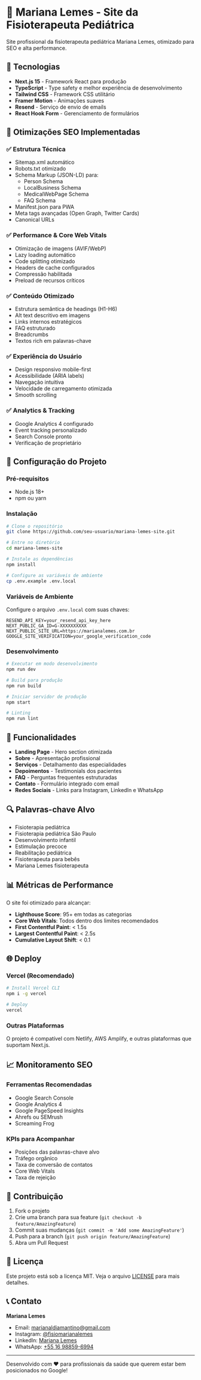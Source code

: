 # 🌟 Mariana Lemes - Site da Fisioterapeuta Pediátrica

Site profissional da fisioterapeuta pediátrica Mariana Lemes, otimizado para SEO e alta performance.

## 🚀 Tecnologias

- **Next.js 15** - Framework React para produção
- **TypeScript** - Type safety e melhor experiência de desenvolvimento
- **Tailwind CSS** - Framework CSS utilitário
- **Framer Motion** - Animações suaves
- **Resend** - Serviço de envio de emails
- **React Hook Form** - Gerenciamento de formulários

## 🎯 Otimizações SEO Implementadas

### ✅ **Estrutura Técnica**
- Sitemap.xml automático
- Robots.txt otimizado
- Schema Markup (JSON-LD) para:
  - Person Schema
  - LocalBusiness Schema
  - MedicalWebPage Schema
  - FAQ Schema
- Manifest.json para PWA
- Meta tags avançadas (Open Graph, Twitter Cards)
- Canonical URLs

### ✅ **Performance & Core Web Vitals**
- Otimização de imagens (AVIF/WebP)
- Lazy loading automático
- Code splitting otimizado
- Headers de cache configurados
- Compressão habilitada
- Preload de recursos críticos

### ✅ **Conteúdo Otimizado**
- Estrutura semântica de headings (H1-H6)
- Alt text descritivo em imagens
- Links internos estratégicos
- FAQ estruturado
- Breadcrumbs
- Textos rich em palavras-chave

### ✅ **Experiência do Usuário**
- Design responsivo mobile-first
- Acessibilidade (ARIA labels)
- Navegação intuitiva
- Velocidade de carregamento otimizada
- Smooth scrolling

### ✅ **Analytics & Tracking**
- Google Analytics 4 configurado
- Event tracking personalizado
- Search Console pronto
- Verificação de proprietário

## 🔧 Configuração do Projeto

### Pré-requisitos
- Node.js 18+
- npm ou yarn

### Instalação

```bash
# Clone o repositório
git clone https://github.com/seu-usuario/mariana-lemes-site.git

# Entre no diretório
cd mariana-lemes-site

# Instale as dependências
npm install

# Configure as variáveis de ambiente
cp .env.example .env.local
```

### Variáveis de Ambiente

Configure o arquivo `.env.local` com suas chaves:

```env
RESEND_API_KEY=your_resend_api_key_here
NEXT_PUBLIC_GA_ID=G-XXXXXXXXXX
NEXT_PUBLIC_SITE_URL=https://marianalemes.com.br
GOOGLE_SITE_VERIFICATION=your_google_verification_code
```

### Desenvolvimento

```bash
# Executar em modo desenvolvimento
npm run dev

# Build para produção
npm run build

# Iniciar servidor de produção
npm start

# Linting
npm run lint
```

## 📱 Funcionalidades

- **Landing Page** - Hero section otimizada
- **Sobre** - Apresentação profissional
- **Serviços** - Detalhamento das especialidades
- **Depoimentos** - Testimonials dos pacientes
- **FAQ** - Perguntas frequentes estruturadas
- **Contato** - Formulário integrado com email
- **Redes Sociais** - Links para Instagram, LinkedIn e WhatsApp

## 🔍 Palavras-chave Alvo

- Fisioterapia pediátrica
- Fisioterapia pediátrica São Paulo
- Desenvolvimento infantil
- Estimulação precoce
- Reabilitação pediátrica
- Fisioterapeuta para bebês
- Mariana Lemes fisioterapeuta

## 📊 Métricas de Performance

O site foi otimizado para alcançar:
- **Lighthouse Score**: 95+ em todas as categorias
- **Core Web Vitals**: Todos dentro dos limites recomendados
- **First Contentful Paint**: < 1.5s
- **Largest Contentful Paint**: < 2.5s
- **Cumulative Layout Shift**: < 0.1

## 🌐 Deploy

### Vercel (Recomendado)

```bash
# Install Vercel CLI
npm i -g vercel

# Deploy
vercel
```

### Outras Plataformas
O projeto é compatível com Netlify, AWS Amplify, e outras plataformas que suportam Next.js.

## 📈 Monitoramento SEO

### Ferramentas Recomendadas
- Google Search Console
- Google Analytics 4
- Google PageSpeed Insights
- Ahrefs ou SEMrush
- Screaming Frog

### KPIs para Acompanhar
- Posições das palavras-chave alvo
- Tráfego orgânico
- Taxa de conversão de contatos
- Core Web Vitals
- Taxa de rejeição

## 🤝 Contribuição

1. Fork o projeto
2. Crie uma branch para sua feature (`git checkout -b feature/AmazingFeature`)
3. Commit suas mudanças (`git commit -m 'Add some AmazingFeature'`)
4. Push para a branch (`git push origin feature/AmazingFeature`)
5. Abra um Pull Request

## 📄 Licença

Este projeto está sob a licença MIT. Veja o arquivo [LICENSE](LICENSE) para mais detalhes.

## 📞 Contato

**Mariana Lemes**
- Email: marianaldiamantino@gmail.com
- Instagram: [@fisiomarianalemes](https://www.instagram.com/fisiomarianalemes/)
- LinkedIn: [Mariana Lemes](https://www.linkedin.com/in/mariana-lemes-diamantino/)
- WhatsApp: [+55 16 98859-6994](https://wa.me/5516988596994)

---

Desenvolvido com ❤️ para profissionais da saúde que querem estar bem posicionados no Google!
